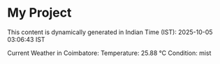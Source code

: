 # My Project

This content is dynamically generated in Indian Time (IST): 2025-10-05 03:06:43 IST


Current Weather in Coimbatore:
Temperature: 25.88 °C
Condition: mist

